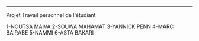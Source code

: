 -----------------------------------------------------------------
Projet Travail personnel de l'étudiant

1-NOUTSA MAIVA
2-SOUWA MAHAMAT
3-YANNICK PENN
4-MARC BAIRABE
5-NAMMI
6-ASTA BAKARI
